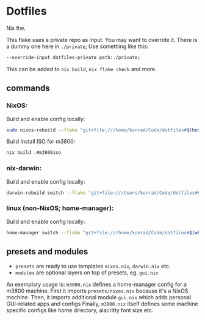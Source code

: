 # Dotfiles

Nix ftw.

This flake uses a private repo as input. You may want to override it. There is a dummy one here in `./private`;
Use something like this:

```bash
--override-input dotfiles-private path:./private;
```

This can be added to `nix build`, `nix flake check` and more.

## commands

### NixOS:

Build and enable config locally:

```bash
sudo nixos-rebuild --flake "git+file:///home/konrad/Code/dotfiles#$(hostname)" switch
```

Build Install ISO for m3800:

```bash
nix build .#m3800iso
```

### nix-darwin:

Build and enable config locally:

```bash
darwin-rebuild switch --flake "git+file:///Users/konrad/Code/dotfiles#$(hostname)"
```

### linux (non-NixOS; home-manager):

Build and enable config locally:

```bash
home-manager switch --flake "git+file:///home/konrad/Code/dotfiles#$(whoami)@$(hostname)"
```

## presets and modules

- `presets` are ready to use templates `nixos.nix`, `darwin.nix` etc.
- `modules` are optional layers on top of presets, eg. `gui.nix`

An exemplary usage is:
`m3800.nix` defines a home-manager config for a m3800 machine.
First it imports `presets/nixos.nix` because it's a NixOS machine.
Then, it imports additional module `gui.nix` which adds personal GUI-related apps and configs
Finally, `m3800.nix` itself defines some machine specific configs like home directory, alacritty font size etc.
